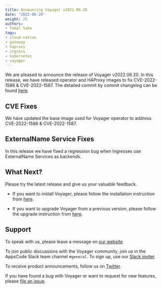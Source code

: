 ```yaml
---
title: Announcing Voyager v2022.06.20
date: "2022-06-20"
weight: 25
authors:
- Tamal Saha
tags:
- cloud-native
- gateway
- haproxy
- ingress
- kubernetes
- voyager
---
```


We are pleased to announce the release of Voyager v2022.06.20. In this release, we have released operator and HAProxy images to fix CVE-2022-1586 & CVE-2022-1587. The detailed commit by commit changelog can be found [here](https://github.com/voyagermesh/CHANGELOG/blob/master/releases/v2022.06.20/README.md).

## **CVE Fixes**

We have updated the base image used for Voyager operator to address CVE-2022-1586 & CVE-2022-1587.


## **ExternalName Service Fixes**

In this release we have fixed a regression bug when Ingresses use ExternalName Services as backends.

## What Next?

Please try the latest release and give us your valuable feedback.

* If you want to install Voyager, please follow the installation instruction from [here](https://voyagermesh.com/docs/latest/setup).

* If you want to upgrade Voyager from a previous version, please follow the upgrade instruction from [here](https://voyagermesh.com/docs/latest/setup/upgrade/).

## Support

To speak with us, please leave a message on [our website](https://appscode.com/contact/).

To join public discussions with the Voyager community, join us in the AppsCode Slack team channel `#general`. To sign up, use our [Slack inviter](https://slack.appscode.com/).

To receive product announcements, follow us on [Twitter](https://twitter.com/Voyagermesh).

If you have found a bug with Voyager or want to request for new features, please [file an issue](https://github.com/voyagermesh/project/issues/new).
